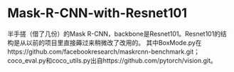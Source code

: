 # Mask-R-CNN-with-Resnet101
半手搓（借了几份）的Mask R-CNN，backbone是Resnet101。Resnet101的结构是从以前的项目里直接薅过来稍微改了改用的。
其中BoxMode.py在https://github.com/facebookresearch/maskrcnn-benchmark.git；
coco_eval.py和coco_utils.py出自https://github.com/pytorch/vision.git。

